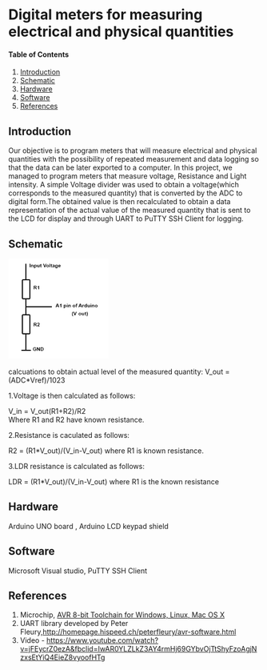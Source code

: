 

# Digital meters for measuring electrical and physical quantities
#### Table of Contents

1. [Introduction](#introduction)
2. [Schematic](#Schematic)
2. [Hardware](#hardware)
3. [Software](#software)
4. [References](#references)


## Introduction

Our objective is to program meters that will measure electrical and physical quantities with the possibility of repeated measurement and data logging so that the data can be later exported to a computer. In this project, we managed to program meters that measure  voltage, Resistance and Light intensity. A simple Voltage divider was used to obtain a voltage(which corresponds to the measured quantity) that is converted by the ADC to digital form.The obtained value is then recalculated to obtain a data representation of the actual value of the measured quantity that is sent  to the LCD for display and through UART to PuTTY SSH Client for logging.

## Schematic

![voltage divider](https://github.com/EvansLiyambo/Digital-electronics-2/blob/master/projects/project/voltage_divider.png)

calcuations to obtain actual level of the measured quantity:
   V_out = (ADC*Vref)/1023
 
 1.Voltage  is then calculated as follows:
 
   V_in = V_out(R1+R2)/R2               
   Where R1 and R2 have known resistance.
 
 2.Resistance is caculated as follows:
 
   R2 = (R1*V_out)/(V_in-V_out)
   where R1 is known resistance.
    
 3.LDR resistance is calculated as follows:
   
   LDR = (R1*V_out)/(V_in-V_out)
   where R1 is the known resistance

## Hardware

Arduino UNO board ,
Arduino LCD keypad shield

## Software

Microsoft Visual studio,
PuTTY SSH Client

## References

1. Microchip, [AVR 8-bit Toolchain for Windows, Linux, Mac OS X](https://www.microchip.com/mplab/avr-support/avr-and-arm-toolchains-c-compilers)
2. UART library developed by Peter Fleury,http://homepage.hispeed.ch/peterfleury/avr-software.html
3. Video - https://www.youtube.com/watch?v=jFEycrZ0ezA&fbclid=IwAR0YLZLkZ3AY4rmHj69GYbvOjTtShyFzoAgjNzxsEtYiQ4EieZ8vyoofHTg
